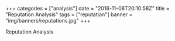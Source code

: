 +++
categories = ["analysis"]
date = "2016-11-08T20:10:58Z"
title = "Reputation Analysis"
tags = ["reputation"]
banner = "img/banners/reputations.jpg"
+++

Reputation Analysis